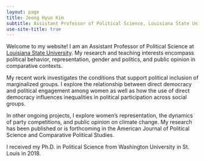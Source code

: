 ```yaml
---
layout: page
title: Jeong Hyun Kim
subtitle: Assistant Professor of Political Science, Louisiana State University
use-site-title: true
---
```


<p> Welcome to my website! I am an Assistant Professor of Political Science at <a href="https://www.lsu.edu/hss/polisci/" target="_blank"> Louisiana State University</a>. My research and teaching interests encompass political behavior, representation, gender and politics, and public opinion in comparative contexts. </p>

<p> My recent work investigates the conditions that support political inclusion of marginalized groups. I explore the relationship between direct democracy and political engagement among women as well as how the use of direct democracy influences inequalities in political participation across social groups.</p>

<p>In other ongoing projects, I explore women’s representation, the dynamics of party competitions, and public opinion on climate change. My research has been published or is forthcoming in the American Journal of Political Science and Comparative Political Studies.</p>

<p>I received my Ph.D. in Political Science from Washington University in St. Louis in 2018.</p>
